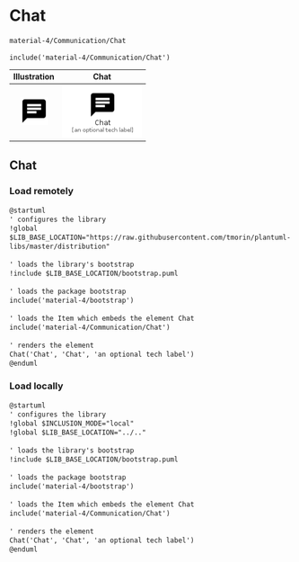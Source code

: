 # Chat


```text
material-4/Communication/Chat
```

```text
include('material-4/Communication/Chat')
```



| Illustration | Chat |
| :---: | :---: |
| ![illustration for Illustration](../../material-4/Communication/Chat.png) | ![illustration for Chat](../../material-4/Communication/Chat.Local.png) |




## Chat

### Load remotely
```plantuml
@startuml
' configures the library
!global $LIB_BASE_LOCATION="https://raw.githubusercontent.com/tmorin/plantuml-libs/master/distribution"

' loads the library's bootstrap
!include $LIB_BASE_LOCATION/bootstrap.puml

' loads the package bootstrap
include('material-4/bootstrap')

' loads the Item which embeds the element Chat
include('material-4/Communication/Chat')

' renders the element
Chat('Chat', 'Chat', 'an optional tech label')
@enduml
```

### Load locally
```plantuml
@startuml
' configures the library
!global $INCLUSION_MODE="local"
!global $LIB_BASE_LOCATION="../.."

' loads the library's bootstrap
!include $LIB_BASE_LOCATION/bootstrap.puml

' loads the package bootstrap
include('material-4/bootstrap')

' loads the Item which embeds the element Chat
include('material-4/Communication/Chat')

' renders the element
Chat('Chat', 'Chat', 'an optional tech label')
@enduml
```

